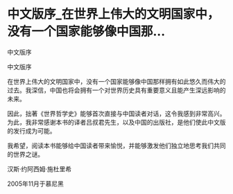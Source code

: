 # 中文版序_在世界上伟大的文明国家中，没有一个国家能够像中国那...

中文版序

中文版序

在世界上伟大的文明国家中，没有一个国家能够像中国那样拥有如此悠久而伟大的过去。我深信，中国也将会拥有一个对世界历史具有重要意义且能产生深远影响的未来。

因此，拙著《世界哲学史》能够首次直接与中国读者对话，这令我感到非常高兴。为此，我非常感谢本书的译者吕叔君先生，以及中国的出版社，是他们使此中文版的发行成为可能。

我希望，阅读本书能够给中国读者带来愉悦，并能够激发他们独立地思考我们共同的世界之谜。

汉斯·约阿西姆·施杜里希

2005年11月于慕尼黑